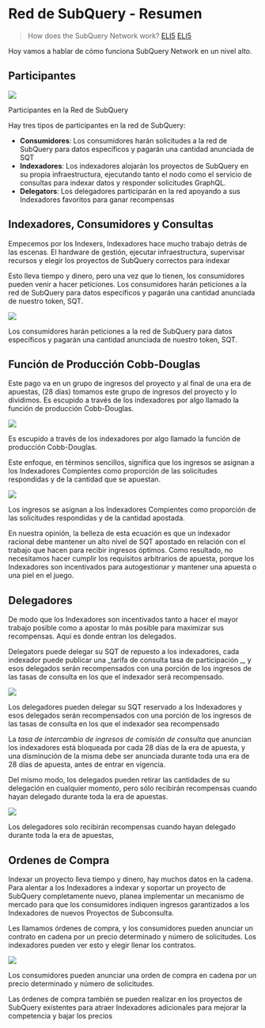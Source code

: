 # Red de SubQuery - Resumen

> How does the SubQuery Network work? [ELI5](https://www.dictionary.com/e/slang/eli5/#:~:text=ELI5%20stands%20for%20the%20phrase,naive%20understanding%20of%20the%20issue.) [ELI5](https://www.dictionary.com/e/slang/eli5/#:~:text=ELI5%20stands%20for%20the%20phrase,naive%20understanding%20of%20the%20issue.)

Hoy vamos a hablar de cómo funciona SubQuery Network en un nivel alto.

## Participantes


![](https://miro.medium.com/max/1400/1*9993cakplwupZC5tbUv3vA.png)

Participantes en la Red de SubQuery

Hay tres tipos de participantes en la red de SubQuery:

-   **Consumidores**: Los consumidores harán solicitudes a la red de SubQuery para datos específicos y pagarán una cantidad anunciada de SQT
-   **Indexadores**: Los indexadores alojarán los proyectos de SubQuery en su propia infraestructura, ejecutando tanto el nodo como el servicio de consultas para indexar datos y responder solicitudes GraphQL.
-   **Delegators**: Los delegadores participarán en la red apoyando a sus Indexadores favoritos para ganar recompensas

## Indexadores, Consumidores y Consultas

Empecemos por los Indexers, Indexadores hace mucho trabajo detrás de las escenas. El hardware de gestión, ejecutar infraestructura, supervisar recursos y elegir los proyectos de SubQuery correctos para indexar

Esto lleva tiempo y dinero, pero una vez que lo tienen, los consumidores pueden venir a hacer peticiones. Los consumidores harán peticiones a la red de SubQuery para datos específicos y pagarán una cantidad anunciada de nuestro token, SQT.

![](https://miro.medium.com/max/1400/1*dKLkzSc2uXYaPW_IXUxstQ.png)

Los consumidores harán peticiones a la red de SubQuery para datos específicos y pagarán una cantidad anunciada de nuestro token, SQT.

## Función de Producción Cobb-Douglas

Este pago va en un grupo de ingresos del proyecto y al final de una era de apuestas, (28 días) tomamos este grupo de ingresos del proyecto y lo dividimos. Es escupido a través de los indexadores por algo llamado la función de producción Cobb-Douglas.

![](https://miro.medium.com/max/1400/1*E-W7o7cWoclxHb8rXAMdpA.png)

Es escupido a través de los indexadores por algo llamado la función de producción Cobb-Douglas.

Este enfoque, en términos sencillos, significa que los ingresos se asignan a los Indexadores Compientes como proporción de las solicitudes respondidas y de la cantidad que se apuestan.

![](https://miro.medium.com/max/1400/1*VhDu2BGDxd3ob7z9XkoOXA.png)

Los ingresos se asignan a los Indexadores Compientes como proporción de las solicitudes respondidas y de la cantidad apostada.

En nuestra opinión, la belleza de esta ecuación es que un indexador racional debe mantener un alto nivel de SQT apostado en relación con el trabajo que hacen para recibir ingresos óptimos. Como resultado, no necesitamos hacer cumplir los requisitos arbitrarios de apuesta, porque los Indexadores son incentivados para autogestionar y mantener una apuesta o una piel en el juego.

## Delegadores

De modo que los Indexadores son incentivados tanto a hacer el mayor trabajo posible como a apostar lo más posible para maximizar sus recompensas. Aquí es donde entran los delegados.

Delegators puede delegar su SQT de repuesto a los indexadores, cada indexador puede publicar una _tarifa de consulta tasa de participación _, y esos delegados serán recompensados con una porción de los ingresos de las tasas de consulta en los que el indexador será recompensado.

![](https://miro.medium.com/max/1400/1*YoN7PV7h3a2nAFN-ODqILg.png)

Los delegadores pueden delegar su SQT reservado a los Indexadores y esos delegados serán recompensados con una porción de los ingresos de las tasas de consulta en los que el indexador sea recompensado

La _tasa de intercambio de ingresos de comisión de consulta_ que anuncian los indexadores está bloqueada por cada 28 días de la era de apuesta, y una disminución de la misma debe ser anunciada durante toda una era de 28 días de apuesta, antes de entrar en vigencia.

Del mismo modo, los delegados pueden retirar las cantidades de su delegación en cualquier momento, pero sólo recibirán recompensas cuando hayan delegado durante toda la era de apuestas.

![](https://miro.medium.com/max/1400/0*we0k4A07pbj86COZ)

Los delegadores solo recibirán recompensas cuando hayan delegado durante toda la era de apuestas,

## Ordenes de Compra

Indexar un proyecto lleva tiempo y dinero, hay muchos datos en la cadena. Para alentar a los Indexadores a indexar y soportar un proyecto de SubQuery completamente nuevo, planea implementar un mecanismo de mercado para que los consumidores indiquen ingresos garantizados a los Indexadores de nuevos Proyectos de Subconsulta.

Les llamamos órdenes de compra, y los consumidores pueden anunciar un contrato en cadena por un precio determinado y número de solicitudes. Los indexadores pueden ver esto y elegir llenar los contratos.

![](https://miro.medium.com/max/1400/1*IPtaZlt24E7h9bKNZWdSCw.png)

Los consumidores pueden anunciar una orden de compra en cadena por un precio determinado y número de solicitudes.

Las órdenes de compra también se pueden realizar en los proyectos de SubQuery existentes para atraer Indexadores adicionales para mejorar la competencia y bajar los precios
